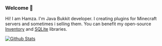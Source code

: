 ### Welcome 👋

Hi! I am Hamza. I'm Java Bukkit developer. I creating plugins for Minecraft servers and sometimes i selling them. You can benefit my open-source [Inventory](https://github.com/Obliviated/ObliviateInvs) and [SQLite](https://github.com/Obliviated/BlokSQLiteAPI) libraries.

[![Github Stats](https://github-readme-stats.vercel.app/api?username=Obliviated&count_private=true)](https://github.com/Obliviated)

<!--![image](https://user-images.githubusercontent.com/36128276/175795653-f7203c00-85f7-4b40-92e2-29d75b877a25.png)![image](https://user-images.githubusercontent.com/36128276/175795672-1c4c112e-7bff-4085-87f6-d5242c651e54.png)![image](https://user-images.githubusercontent.com/36128276/175795705-b866ca59-4535-479a-90d0-4e425b9d9898.png)![image](https://user-images.githubusercontent.com/36128276/175795766-16447b83-8c08-4c32-b942-157deb631d96.png)![image](https://user-images.githubusercontent.com/36128276/175795828-8d424c46-ecff-472e-bd39-14f3ed3dbc85.png) *I want to add kotlin and mysql logos here.*-->
